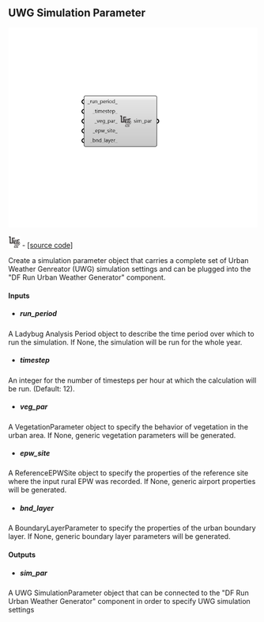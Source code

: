 ## UWG Simulation Parameter

![](../../images/components/UWG_Simulation_Parameter.png)

![](../../images/icons/UWG_Simulation_Parameter.png) - [[source code]](https://github.com/ladybug-tools/dragonfly-grasshopper/blob/master/dragonfly_grasshopper/src//DF%20UWG%20Simulation%20Parameter.py)


Create a simulation parameter object that carries a complete set of Urban Weather Genreator (UWG) simulation settings and can be plugged into the "DF Run Urban Weather Generator" component. 



#### Inputs
* ##### run_period 
A Ladybug Analysis Period object to describe the time period over which to run the simulation. If None, the simulation will be run for the whole year. 
* ##### timestep 
An integer for the number of timesteps per hour at which the calculation will be run. (Default: 12). 
* ##### veg_par 
A VegetationParameter object to specify the behavior of vegetation in the urban area. If None, generic vegetation parameters will be generated. 
* ##### epw_site 
A ReferenceEPWSite object to specify the properties of the reference site where the input rural EPW was recorded. If None, generic airport properties will be generated. 
* ##### bnd_layer 
A BoundaryLayerParameter to specify the properties of the urban boundary layer. If None, generic boundary layer parameters will be generated. 

#### Outputs
* ##### sim_par
A UWG SimulationParameter object that can be connected to the "DF Run Urban Weather Generator" component in order to specify UWG simulation settings 